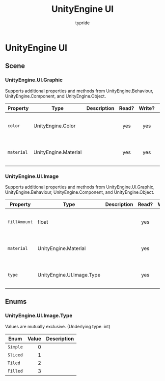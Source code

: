 ﻿---
title: UnityEngine UI
description: UnityEngine UI
author: typride
ms.author: vinnietieto
ms.date: 9/13/2023
ms.topic: Guide
keywords: Microsoft Mesh, UnityEngine UI, allowlist, UI
---

# UnityEngine UI

## Scene

### UnityEngine\.UI\.Graphic



Supports additional properties and methods from UnityEngine\.Behaviour, UnityEngine\.Component, and UnityEngine\.Object.

| Property | Type | Description | Read? | Write? | Share? | Script |
|----------|------|-------------|:-----:|:------:|:------:|--------|
|`color`|UnityEngine\.Color||yes|yes|yes|Graphic \| Get Color<br>Graphic \| Set Color
|`material`|UnityEngine\.Material||yes|yes|no|Graphic \| Get Material<br>Graphic \| Set Material

### UnityEngine\.UI\.Image



Supports additional properties and methods from UnityEngine\.UI\.Graphic, UnityEngine\.Behaviour, UnityEngine\.Component, and UnityEngine\.Object.

| Property | Type | Description | Read? | Write? | Share? | Script |
|----------|------|-------------|:-----:|:------:|:------:|--------|
|`fillAmount`|float||yes|yes|yes|Image \| Get Fill Amount<br>Image \| Set Fill Amount
|`material`|UnityEngine\.Material||yes|yes|no|Image \| Get Material<br>Image \| Set Material
|`type`|UnityEngine\.UI\.Image\.Type||yes|yes|no|Image \| Get Type<br>Image \| Set Type

## Enums

### UnityEngine\.UI\.Image\.Type



Values are mutually exclusive\.
\(Underlying type: int)

| Enum | Value | Description |
|------|------:|-------------|
|`Simple`|0|
|`Sliced`|1|
|`Tiled`|2|
|`Filled`|3|
